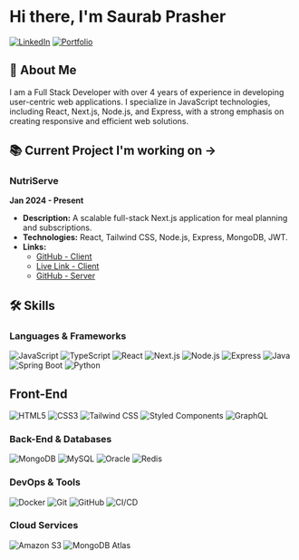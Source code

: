 # Hi there, I'm Saurab Prasher

[![LinkedIn](https://img.shields.io/badge/LinkedIn-Connect-blue?style=flat&logo=linkedin)](https://www.linkedin.com/in/saurab-prasher-354965153/)
[![Portfolio](https://img.shields.io/badge/Portfolio-Visit%20Website-green)](https://saurab-prasher.github.io/)

## 🚀 About Me
I am a Full Stack Developer with over 4 years of experience in developing user-centric web applications. I specialize in JavaScript technologies, including React, Next.js, Node.js, and Express, with a strong emphasis on creating responsive and efficient web solutions.

## 📚 Current Project I'm working on ->
### NutriServe
**Jan 2024 - Present**
- **Description:** A scalable full-stack Next.js application for meal planning and subscriptions.
- **Technologies:** React, Tailwind CSS, Node.js, Express, MongoDB, JWT.
- **Links:**
  - [GitHub - Client](https://github.com/saurab-prasher/nutriserve-client)
  - [Live Link - Client](https://nutriserve-client.vercel.app/)
  - [GitHub - Server](https://github.com/saurab-prasher/nutriserve-server)

## 🛠️ Skills
### Languages & Frameworks
![JavaScript](https://img.shields.io/badge/JavaScript-F7DF1E?style=flat&logo=javascript&logoColor=black)
![TypeScript](https://img.shields.io/badge/TypeScript-007ACC?style=flat&logo=typescript&logoColor=white)
![React](https://img.shields.io/badge/React-61DAFB?style=flat&logo=react&logoColor=black)
![Next.js](https://img.shields.io/badge/Next.js-000000?style=flat&logo=nextdotjs&logoColor=white)
![Node.js](https://img.shields.io/badge/Node.js-339933?style=flat&logo=nodedotjs&logoColor=white)
![Express](https://img.shields.io/badge/Express-000000?style=flat&logo=express&logoColor=white)
![Java](https://img.shields.io/badge/Java-007396?style=flat&logo=java&logoColor=white)
![Spring Boot](https://img.shields.io/badge/Spring%20Boot-6DB33F?style=flat&logo=springboot&logoColor=white)
![Python](https://img.shields.io/badge/Python-3776AB?style=flat&logo=python&logoColor=white)

## Front-End
![HTML5](https://img.shields.io/badge/HTML5-E34F26?style=flat&logo=html5&logoColor=white)
![CSS3](https://img.shields.io/badge/CSS3-1572B6?style=flat&logo=css3&logoColor=white)
![Tailwind CSS](https://img.shields.io/badge/Tailwind%20CSS-38B2AC?style=flat&logo=tailwindcss&logoColor=white)
![Styled Components](https://img.shields.io/badge/Styled%20Components-DB7093?style=flat&logo=styled-components&logoColor=white)
![GraphQL](https://img.shields.io/badge/GraphQL-E10098?style=flat&logo=graphql&logoColor=white)

### Back-End & Databases
![MongoDB](https://img.shields.io/badge/MongoDB-47A248?style=flat&logo=mongodb&logoColor=white)
![MySQL](https://img.shields.io/badge/MySQL-4479A1?style=flat&logo=mysql&logoColor=white)
![Oracle](https://img.shields.io/badge/Oracle-F80000?style=flat&logo=oracle&logoColor=white)
![Redis](https://img.shields.io/badge/Redis-DC382D?style=flat&logo=redis&logoColor=white)

### DevOps & Tools
![Docker](https://img.shields.io/badge/Docker-2496ED?style=flat&logo=docker&logoColor=white)
![Git](https://img.shields.io/badge/Git-F05032?style=flat&logo=git&logoColor=white)
![GitHub](https://img.shields.io/badge/GitHub-181717?style=flat&logo=github&logoColor=white)
![CI/CD](https://img.shields.io/badge/CI%2FCD-4285F4?style=flat&logo=google-cloud&logoColor=white)

### Cloud Services
![Amazon S3](https://img.shields.io/badge/Amazon%20S3-569A31?style=flat&logo=amazon-s3&logoColor=white)
![MongoDB Atlas](https://img.shields.io/badge/MongoDB%20Atlas-47A248?style=flat&logo=mongodb&logoColor=white)


